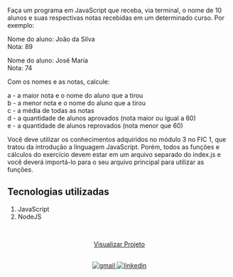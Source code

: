 Faça um programa em JavaScript que receba, via terminal, o nome de 10 alunos e suas respectivas notas recebidas em um determinado curso. Por exemplo:


Nome do aluno: João da Silva <br>
Nota: 89

Nome do aluno: José Maria <br>
Nota: 74


Com os nomes e as notas, calcule:

a - a maior nota e o nome do aluno que a tirou <br>
b - a menor nota e o nome do aluno que a tirou <br> 
c - a média de todas as notas <br>
d - a quantidade de alunos aprovados (nota maior ou igual a 60) <br>
e - a quantidade de alunos reprovados (nota menor que 60) <br>


Você deve utilizar os conhecimentos adquiridos no módulo 3 no FIC 1, que tratou da introdução a linguagem JavaScript. Porém, todos as funções e cálculos do exercício devem estar em um arquivo separado do index.js e você deverá importá-lo para o seu arquivo principal para utilizar as funções.

## Tecnologias utilizadas  

1. JavaScript 
2. NodeJS

<br>

<div align="center">

[Visualizar Projeto](https://replit.com/@GabrielMorozini/exportarfuncoes?v=1)
</div>
<br>

<div align=center>

  <a href="mailto:gabril.dev@gmail.com" >
    <img src="https://img.shields.io/badge/gabril.dev@gmail.com-D14836?style=for-the-badge&logo=gmail&logoColor=white" alt="gmail">
  </a>
  
   <a href="https://www.linkedin.com/in/gabrielmorozini/">
    <img src="https://img.shields.io/badge/linkedin.com/in/gabrielmorozini/-0077B5?style=for-the-badge&logo=linkedin&logoColor=white" alt="linkedin">
  </a>  

</div>
